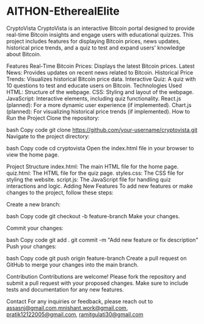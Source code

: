 # AITHON-EtherealElite
CryptoVista
CryptoVista is an interactive Bitcoin portal designed to provide real-time Bitcoin insights and engage users with educational quizzes. This project includes features for displaying Bitcoin prices, news updates, historical price trends, and a quiz to test and expand users' knowledge about Bitcoin.

Features
Real-Time Bitcoin Prices: Displays the latest Bitcoin prices.
Latest News: Provides updates on recent news related to Bitcoin.
Historical Price Trends: Visualizes historical Bitcoin price data.
Interactive Quiz: A quiz with 10 questions to test and educate users on Bitcoin.
Technologies Used
HTML: Structure of the webpage.
CSS: Styling and layout of the webpage.
JavaScript: Interactive elements, including quiz functionality.
React.js (planned): For a more dynamic user experience (if implemented).
Chart.js (planned): For visualizing historical price trends (if implemented).
How to Run the Project
Clone the repository:

bash
Copy code
git clone https://github.com/your-username/cryptovista.git
Navigate to the project directory:

bash
Copy code
cd cryptovista
Open the index.html file in your browser to view the home page.

Project Structure
index.html: The main HTML file for the home page.
quiz.html: The HTML file for the quiz page.
styles.css: The CSS file for styling the website.
script.js: The JavaScript file for handling quiz interactions and logic.
Adding New Features
To add new features or make changes to the project, follow these steps:

Create a new branch:

bash
Copy code
git checkout -b feature-branch
Make your changes.

Commit your changes:

bash
Copy code
git add .
git commit -m "Add new feature or fix description"
Push your changes:

bash
Copy code
git push origin feature-branch
Create a pull request on GitHub to merge your changes into the main branch.

Contribution
Contributions are welcome! Please fork the repository and submit a pull request with your proposed changes. Make sure to include tests and documentation for any new features.


Contact
For any inquiries or feedback, please reach out to assasnj@gmail.com,mnishant.work@gmail.com, pratik12122005@gmail.com, ramitgulati30@gmail.com
